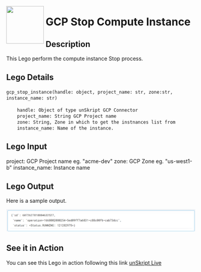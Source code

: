 [<img align="left" src="https://unskript.com/assets/favicon.png" width="100" height="100" style="padding-right: 5px">](https://unskript.com/assets/favicon.png) 
<h1>GCP Stop Compute Instance</h1>

## Description
This Lego perform the compute instance Stop process.

## Lego Details

    gcp_stop_instance(handle: object, project_name: str, zone:str, instance_name: str)

        handle: Object of type unSkript GCP Connector
        project_name: String GCP Project name
        zone: String, Zone in which to get the instnances list from
        instance_name: Name of the instance.


## Lego Input
 project:  GCP Project name eg. "acme-dev"
 zone: GCP Zone eg. "us-west1-b"
 instance_name: Instance name

## Lego Output
Here is a sample output.

<img src="./1.png">



## See it in Action

You can see this Lego in action following this link [unSkript Live](https://us.app.unskript.io)
